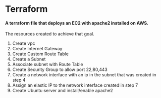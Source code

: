 # Terraform

#### A terraform file that deploys an EC2 with apache2 installed on AWS.


The resources created to achieve that goal.

1. Create vpc
2. Create Internet Gateway
3. Create Custom Route Table
4. Create a Subnet 
5. Associate subnet with Route Table
6. Create Security Group to allow port 22,80,443
7. Create a network interface with an ip in the subnet that was created in step 4
8. Assign an elastic IP to the network interface created in step 7
9. Create Ubuntu server and install/enable apache2
